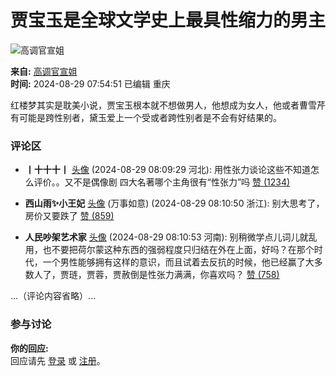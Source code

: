 # 贾宝玉是全球文学史上最具性缩力的男主

![高调官宣姐](https://img3.doubanio.com/icon/up204464366-13.jpg)

**来自:** [高调官宣姐](https://www.douban.com/people/204464366/)  
**时间:** 2024-08-29 07:54:51 已编辑 重庆

红楼梦其实是耽美小说，贾宝玉根本就不想做男人，他想成为女人，他或者曹雪芹有可能是跨性别者，黛玉爱上一个受或者跨性别者是不会有好结果的。

### 评论区  
- **丨十十十丨** [头像](https://www.douban.com/people/purarara/) (2024-08-29 08:09:29 河北): 用性张力谈论这些不知道怎么评价。。又不是偶像剧 四大名著哪个主角很有“性张力”吗 [赞 (1234)](javascript:void(0);)

- **西山雨✨小王妃** [头像](https://www.douban.com/people/250581014/) (万事如意) (2024-08-29 08:10:50 浙江): 别大思考了，房价又要跌了 [赞 (859)](javascript:void(0);)

- **人民吵架艺术家** [头像](https://www.douban.com/people/183191808/) (2024-08-29 08:10:53 河南): 别稍微学点儿词儿就乱用，也不要把荷尔蒙这种东西的强弱程度只归结在外在上面，好吗？在那个时代，一个男性能够拥有这样的意识，而且试着去反抗的时候，他已经赢了大多数人了，贾琏，贾蓉，贾赦倒是性张力满满，你喜欢吗？ [赞 (758)](javascript:void(0);)

...（评论内容省略）...

### 参与讨论  
**你的回应:**  
回应请先 [登录](#) 或 [注册](/accounts/register?reason=discuss)。
<!-- tcd_original_link https://m.douban.com/group/topic/310619630/ -->
